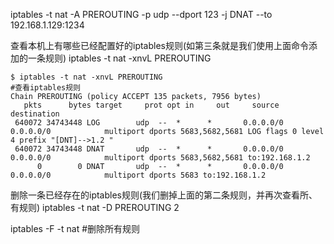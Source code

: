  
  iptables -t nat -A PREROUTING -p udp --dport 123 -j DNAT --to 192.168.1.129:1234  
 
查看本机上有哪些已经配置好的iptables规则(如第三条就是我们使用上面命令添加的一条规则)
 iptables -t nat -xnvL PREROUTING   
 ```
 $ iptables -t nat -xnvL PREROUTING                                                              #查看iptables规则
Chain PREROUTING (policy ACCEPT 135 packets, 7956 bytes)
    pkts      bytes target     prot opt in     out     source               destination         
  640072 34743448 LOG        udp  --  *      *       0.0.0.0/0            0.0.0.0/0            multiport dports 5683,5682,5681 LOG flags 0 level 4 prefix "[DNT]-->1.2 "
  640072 34743448 DNAT       udp  --  *      *       0.0.0.0/0            0.0.0.0/0            multiport dports 5683,5682,5681 to:192.168.1.2
       0        0 DNAT       udp  --  *      *       0.0.0.0/0            0.0.0.0/0            multiport dports 5683 to:192.168.1.2
 ```
 
删除一条已经存在的iptables规则(我们删掉上面的第二条规则，并再次查看所、有规则)
 iptables -t nat -D PREROUTING 2
 
 iptables -F -t nat #删除所有规则
